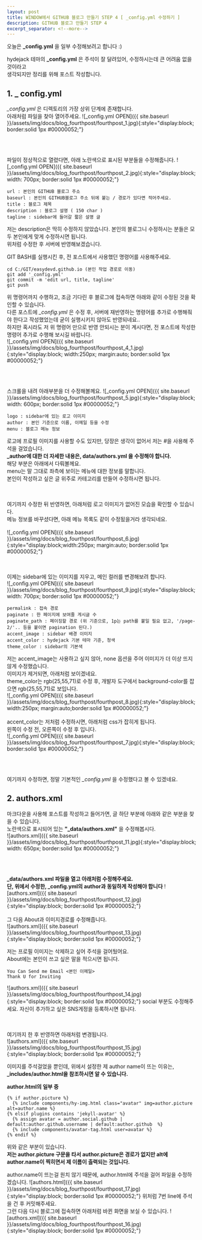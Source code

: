```yaml
---
layout: post
title: WINDOW에서 GITHUB 블로그 만들기 STEP 4 [ _config.yml 수정하기 ]
description: GITHUB 블로그 만들기 STEP 4
excerpt_separator: <!--more-->
---
```


오늘은 **_config.yml** 을 일부 수정해보려고 합니다 :)

hydejack 테마의 **_config.yml** 은 주석이 잘 달려있어, 수정하시는데 큰 어려움 없을것이라고  
생각되지만 정리를 위해 포스트 작성합니다.

## 1. _ config.yml   

*_config.yml* 은 디렉토리의 가장 상위 단계에 존재합니다.  
아래처럼 파일을 찾아 열어주세요.
![_config.yml OPEN]({{ site.baseurl }}/assets/img/docs/blog_fourthpost/fourthpost_1.jpg){:style="display:block; border:solid 1px #00000052;"}

<br><br>

파일이 정상적으로 열렸다면, 아래 노란색으로 표시된 부분들을 수정해줍니다.
![_config.yml OPEN]({{ site.baseurl }}/assets/img/docs/blog_fourthpost/fourthpost_2.jpg){:style="display:block; width: 700px; border:solid 1px #00000052;"}

~~~
url : 본인의 GITHUB 블로그 주소  
baseurl : 본인의 GITHUB블로그 주소 뒤에 붙는 / 경로가 있다면 적어주세요.  
title : 블로그 제목  
description : 블로그 설명 ( 150 char )  
tagline : sidebar에 들어갈 짧은 설명 글  
~~~

저는 description은 딱히 수정하지 않았습니다. 본인의 블로그니 수정하시는 분들은 모두 본인에게 맞게 수정하시면 됩니다.  
위처럼 수정한 후 서버에 반영해보겠습니다.  


GIT BASH를 실행시킨 후, 전 포스트에서 사용했던 명령어를 사용해주세요.  
~~~
cd C:/GIT/easydevd.github.io (본인 작업 경로로 이동)  
git add '_config.yml'  
git commit -m 'edit url, title, tagline'  
git push  
~~~

위 명령어까지 수행하고, 조금 기다린 후 블로그에 접속하면 아래와 같이 수정된 것을 확인할 수 있습니다.  
다른 포스트에 *_config.yml* 은 수정 후, 서버에 재반영하는 명령어를 추가로 수행해줘야 한다고 작성했었는데
굳이 실행시키지 않아도 반영되네요..  
하지만 혹시라도 저 위 명령어 만으로 반영 안되시는 분이 계시다면, 전 포스트에 작성한 명령어 추가로 수행해 보시길 바랍니다.  
![_config.yml OPEN]({{ site.baseurl }}/assets/img/docs/blog_fourthpost/fourthpost_4_1.jpg){:style="display:block; width:250px; margin:auto; border:solid 1px #00000052;"}

<br><br>

스크롤을 내려 아래부분을 더 수정해볼께요.
![_config.yml OPEN]({{ site.baseurl }}/assets/img/docs/blog_fourthpost/fourthpost_5.jpg){:style="display:block; width: 600px; border:solid 1px #00000052;"}
~~~
logo : sidebar에 있는 로고 이미지  
author : 본인 기준으로 이름, 이메일 등을 수정  
menu : 블로그 메뉴 정보  
~~~

로고에 프로필 이미지를 사용할 수도 있지만, 당장은 생각이 없어서 저는 #을 사용해 주석을 걸었습니다.  
**_author에 대한 더 자세한 내용은, data/authors.yml 을 수정해야 합니다.**  
해당 부분은 아래에서 다뤄볼께요.  
menu는 말 그대로 좌측에 보이는 메뉴에 대한 정보를 말합니다.  
본인이 작성하고 싶은 글 위주로 카테고리를 만들어 수정하시면 됩니다.  

<br><br>
여기까지 수정한 뒤 반영하면, 아래처럼 로고 이미지가 없어진 모습을 확인할 수 있습니다.  
메뉴 정보를 바꾸셨다면, 아래 메뉴 목록도 같이 수정됬을거라 생각되네요.  
<br>
![_config.yml OPEN]({{ site.baseurl }}/assets/img/docs/blog_fourthpost/fourthpost_6.jpg){:style="display:block;width:250px; margin:auto; border:solid 1px #00000052;"}


<br><br>
이제는 sidebar에 있는 이미지를 지우고, 메인 컬러를 변경해보려 합니다.  
![_config.yml OPEN]({{ site.baseurl }}/assets/img/docs/blog_fourthpost/fourthpost_9.jpg){:style="display:block; width: 700px;  border:solid 1px #00000052;"}

~~~
permalink : 접속 경로  
paginate : 한 페이지에 보여줄 게시글 수  
paginate_path : 페이징할 경로 (위 기준으로, 1p는 path를 붙일 필요 없고, '/page-2/'.. 등을 붙이면 pagination 된다.)
accent_image : sidebar 배경 이미지  
accent_color : hydejack 기본 테마 기준, 청색  
theme_color : sidebar의 기본색  
~~~

저는 accent_image는 사용하고 싶지 않아, none 옵션을 주어 이미지가 더 이상 뜨지 않게 수정했습니다.  
이미지가 제거되면, 아래처럼 보이겠네요.  
theme_color는  rgb(25,55,71)로 수정 후, 개발자 도구에서 background-color를 잡으면  rgb(25,55,71)로 보입니다.  
![_config.yml OPEN]({{ site.baseurl }}/assets/img/docs/blog_fourthpost/fourthpost_8.jpg){:style="display:block; width:250px; margin:auto;border:solid 1px #00000052;"}
<br><br>
accent_color는 저처럼 수정하시면, 아래처럼 css가 잡히게 됩니다.  
왼쪽이 수정 전, 오른쪽이 수정 후 입니다.  
![_config.yml OPEN]({{ site.baseurl }}/assets/img/docs/blog_fourthpost/fourthpost_7.jpg){:style="display:block; border:solid 1px #00000052;"}

<br><br>

여기까지 수정하면, 정말 기본적인 *_config.yml* 을 수정했다고 볼 수 있겠네요.  

## 2. authors.xml
마크다운을 사용해 포스트를 작성하고 들어가면, 글 하단 부분에 아래와 같은 부분을 찾을 수 있습니다.  
노란색으로 표시되어 있는 **"_data/authors.xml"** 을 수정해봅시다.  
![authors.xml]({{ site.baseurl }}/assets/img/docs/blog_fourthpost/fourthpost_11.jpg){:style="display:block; width: 650px; border:solid 1px #00000052;"}


<br><br>

**_data/authors.xml 파일을 열고 아래처럼 수정해주세요.**  
**단, 위에서 수정한, _config.yml의 author과 동일하게 작성해야 합니다**
![authors.xml]({{ site.baseurl }}/assets/img/docs/blog_fourthpost/fourthpost_12.jpg){:style="display:block; border:solid 1px #00000052;"}
<br><br>
그 다음 About과 이미지경로를 수정해줍니다.  
![authors.xml]({{ site.baseurl }}/assets/img/docs/blog_fourthpost/fourthpost_13.jpg){:style="display:block; border:solid 1px #00000052;"}

저는 프로필 이미지는 삭제하고 싶어 주석을 걸어뒀어요.  
About에는 본인이 쓰고 싶은 말을 적으시면 됩니다.  
~~~
You Can Send me Email <본인 이메일>  
Thank U for Inviting
~~~

![authors.xml]({{ site.baseurl }}/assets/img/docs/blog_fourthpost/fourthpost_14.jpg){:style="display:block; border:solid 1px #00000052;"}
social 부분도 수정해주세요. 자신이 추가하고 싶은 SNS게정을 등록하시면 됩니다.  

<br><br>
여기까지 한 후 반영하면 아래처럼 변경됩니다.  
![authors.xml]({{ site.baseurl }}/assets/img/docs/blog_fourthpost/fourthpost_15.jpg){:style="display:block; border:solid 1px #00000052;"}

이미지를 주석걸었을 뿐인데, 위에서 설정한 제 author name이 뜨는 이유는, **_includes/author.html을 참조하시면 알 수 있습니다.**  

**author.html의 일부 중**
~~~
{% if author.picture %}
  {% include components/hy-img.html class="avatar" img=author.picture alt=author.name %}
{% elsif plugins contains 'jekyll-avatar' %}
  {% assign avatar = author.social.github | default:author.github.username | default:author.github  %}
  {% include components/avatar-tag.html user=avatar %}
{% endif %}
~~~
위와 같은 부분이 있습니다.  
**저는 author.picture 구문을 타서 author.picture은 경로가 없지만 alt에 author.name이 찍히면서 제 이름이 출력되는 것입니다.**


author.name이 뜨는걸 원치 않기 때문에, author.html에 주석을 걸어 파일을 수정하겠습니다.
![authors.html]({{ site.baseurl }}/assets/img/docs/blog_fourthpost/fourthpost_17.jpg){:style="display:block; border:solid 1px #00000052;"}
위처럼 7번 line에 주석을 건 후 커밋해주세요.  
그런 다음 다시 블로그에 접속하면 아래처럼 바뀐 화면을 보실 수 있습니다.
![authors.xml]({{ site.baseurl }}/assets/img/docs/blog_fourthpost/fourthpost_16.jpg){:style="display:block; border:solid 1px #00000052;"}
